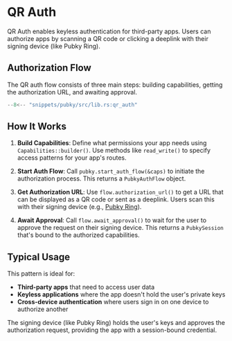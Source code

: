 # QR Auth

QR Auth enables keyless authentication for third-party apps. Users can authorize apps by scanning a QR code or clicking a deeplink with their signing device (like Pubky Ring).

## Authorization Flow

The QR auth flow consists of three main steps: building capabilities, getting the authorization URL, and awaiting approval.

```rust
--8<-- "snippets/pubky/src/lib.rs:qr_auth"
```

## How It Works

1. **Build Capabilities**: Define what permissions your app needs using `Capabilities::builder()`. Use methods like `read_write()` to specify access patterns for your app's routes.

2. **Start Auth Flow**: Call `pubky.start_auth_flow(&caps)` to initiate the authorization process. This returns a `PubkyAuthFlow` object.

3. **Get Authorization URL**: Use `flow.authorization_url()` to get a URL that can be displayed as a QR code or sent as a deeplink. Users scan this with their signing device (e.g., [Pubky Ring](https://github.com/pubky/pubky-ring)).

4. **Await Approval**: Call `flow.await_approval()` to wait for the user to approve the request on their signing device. This returns a `PubkySession` that's bound to the authorized capabilities.

## Typical Usage

This pattern is ideal for:

- **Third-party apps** that need to access user data
- **Keyless applications** where the app doesn't hold the user's private keys
- **Cross-device authentication** where users sign in on one device to authorize another

The signing device (like Pubky Ring) holds the user's keys and approves the authorization request, providing the app with a session-bound credential.
